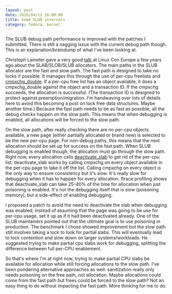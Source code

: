 ```yaml
---
layout: post
date: 2016/04/12 16:00:00
title: Some SLUB internals
category: fedora, kernel
---
```

The SLUB debug path performance is improved with the patches I submitted. There
is still a nagging issue with the current debug path though. This is an
explanation/braindump of what I've been looking at.

Christoph Lameter gave a very good [talk](http://events.linuxfoundation.org/sites/events/files/slides/slaballocators.pdf)
at Linux Con Europe a few years ago about the SLAB/SLOB/SLUB allocators. The
main paths in the SLUB allocator are the fast and slow path. The fast path is
designed to take no locks if possible. It manages this through the use of
per-cpu freelists and [cmpxchg\_double](https://en.wikipedia.org/wiki/Double_compare-and-swap).
If a per-cpu free list has an object available, it does a cmpxchg\_double
against the object and a transaction ID. If the cmpxchg succeeds, the
allocation is successful. (The transaction ID is designed to protect against
preemption/migration. I'm handwaving over lots of details here to avoid this
becoming a post on lock free data structures. Maybe another time.) Because the
fast path needs to be as fast as possible, all the debug checks happen on the
slow path. This means that when debugging is enabled, all allocations will be
forced to the slow path.

On the slow path, after really checking there are no per-cpu objects available,
a new page (either partially allocated or brand new) is selected to be the
new per-cpu page. For non-debug paths, this means that the next allocation
should be set up for success on the fast path. When SLUB debugging is enabled
though, the allocation must go through the slow path. Right now, every
allocation calls [deactivate\_slab](http://lxr.free-electrons.com/ident?i=deactivate_slab)
to get rid of the per-cpu list. deactivate\_slab works by calling cmpxchg on
every object available in the per-cpu page to take it off the list. Calling
cmpxchg on every object is the only way to ensure consistency but it's slow.
It's really slow for debugging when it has to happen for every
allocation. ftrace profiling shows that deactivate\_slab can take 25-40% of the
time for allocation when just poisoning is enabled. It's not the debugging
itself that is slow (poisoning memory), but a side-effect of enabling debugging.

I proposed a patch to avoid the need to deactivate the slab when debugging
was enabled; instead of assuming that the page was going to be use for per-cpu
usage, set it up as if it had been deactivated already. One of the SLUB
maintainers pointed out that the ultimate goal is to use poisoning in
production. The benchmark I chose showed improvement but the slow path still
involves taking a lock to look for partial slabs. This will eventually lead to
lock contention and slow down on larger systems/workloads. He suggested trying
to make partial cpu slabs work for debugging, splitting the difference between
full per-CPU enablement.

So that's where I'm at right now, trying to make partial CPU slabs be available
for allocation while still forcing allocations to the slow path. I've been
pondering alternative approaches as well: sanitization really only needs
poisoning on the free path, not allocation. Maybe allocations could come from
the fast path but frees could be forced to the slow path? Not an easy thing
to do without impacting the fast path. More thinking for me to do.

